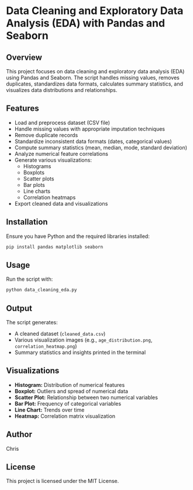 # Data Cleaning and Exploratory Data Analysis (EDA) with Pandas and Seaborn

## Overview
This project focuses on data cleaning and exploratory data analysis (EDA) using Pandas and Seaborn. The script handles missing values, removes duplicates, standardizes data formats, calculates summary statistics, and visualizes data distributions and relationships.

## Features
- Load and preprocess dataset (CSV file)
- Handle missing values with appropriate imputation techniques
- Remove duplicate records
- Standardize inconsistent data formats (dates, categorical values)
- Compute summary statistics (mean, median, mode, standard deviation)
- Analyze numerical feature correlations
- Generate various visualizations:
  - Histograms
  - Boxplots
  - Scatter plots
  - Bar plots
  - Line charts
  - Correlation heatmaps
- Export cleaned data and visualizations

## Installation
Ensure you have Python and the required libraries installed:
```bash
pip install pandas matplotlib seaborn
```

## Usage
Run the script with:
```bash
python data_cleaning_eda.py
```

## Output
The script generates:
- A cleaned dataset (`cleaned_data.csv`)
- Various visualization images (e.g., `age_distribution.png`, `correlation_heatmap.png`)
- Summary statistics and insights printed in the terminal

## Visualizations
- **Histogram:** Distribution of numerical features
- **Boxplot:** Outliers and spread of numerical data
- **Scatter Plot:** Relationship between two numerical variables
- **Bar Plot:** Frequency of categorical variables
- **Line Chart:** Trends over time
- **Heatmap:** Correlation matrix visualization

## Author
Chris

## License
This project is licensed under the MIT License.

